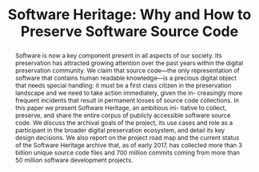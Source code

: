---
abstract: 'Software is now a key component present in all aspects of our society.
  Its preservation has attracted growing attention over the past years within the
  digital preservation community. We claim that source code—the only representation
  of software that contains human readable knowledge—is a precious digital object
  that needs special handling: it must be a first class citizen in the preservation
  landscape and we need to take action immediately, given the in- creasingly more
  frequent incidents that result in permanent losses of source code collections.

  In this paper we present Software Heritage, an ambitious ini- tiative to collect,
  preserve, and share the entire corpus of publicly accessible software source code.
  We discuss the archival goals of the project, its use cases and role as a participant
  in the broader digital preservation ecosystem, and detail its key design decisions.
  We also report on the project road map and the current status of the Software Heritage
  archive that, as of early 2017, has collected more than 3 billion unique source
  code files and 700 million commits coming from more than 50 million software development
  projects.'
creators:
- Di Cosmo, Roberto
- Zacchiroli, Stefano
date: null
document_url: https://services.phaidra.univie.ac.at/api/object/o:931064/download
grand_parent: iPRES
institutions: []
keywords:
- kyoto
landing_page_url: https://phaidra.univie.ac.at/o:931064
language: eng
layout: publication
license: CC BY-SA 4.0 International
notes_url: null
parent: iPRES 2017
publication_type: paper
size: 662621
slides_url: null
source_name: iPRES
title: 'Software Heritage: Why and How to Preserve Software Source Code'
year: 2017
---